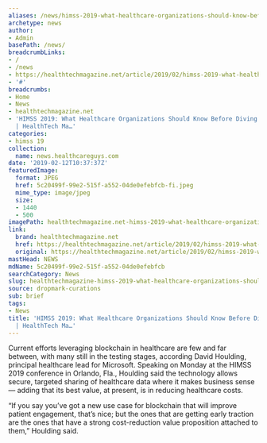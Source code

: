 ```yaml
---
aliases: /news/himss-2019-what-healthcare-organizations-should-know-before-diving-into-blockchain-healthtech-ma
archetype: news
author:
- Admin
basePath: /news/
breadcrumbLinks:
- /
- /news
- https://healthtechmagazine.net/article/2019/02/himss-2019-what-healthcare-organizations-should-know-diving-blockchain
- '#'
breadcrumbs:
- Home
- News
- healthtechmagazine.net
- 'HIMSS 2019: What Healthcare Organizations Should Know Before Diving into Blockchain
  | HealthTech Ma…'
categories:
- himss 19
collection:
  name: news.healthcareguys.com
date: '2019-02-12T10:37:37Z'
featuredImage:
  format: JPEG
  href: 5c20499f-99e2-515f-a552-04de0efebfcb-fi.jpeg
  mime_type: image/jpeg
  size:
  - 1440
  - 500
imagePath: healthtechmagazine.net-himss-2019-what-healthcare-organizations-should-know-before-diving-into-blockchain-healthtech-ma
link:
  brand: healthtechmagazine.net
  href: https://healthtechmagazine.net/article/2019/02/himss-2019-what-healthcare-organizations-should-know-diving-blockchain
  original: https://healthtechmagazine.net/article/2019/02/himss-2019-what-healthcare-organizations-should-know-diving-blockchain
mastHead: NEWS
mdName: 5c20499f-99e2-515f-a552-04de0efebfcb
searchCategory: News
slug: healthtechmagazine-himss-2019-what-healthcare-organizations-should-know-before-diving-into-blockchain-healthtech-ma
source: dropmark-curations
sub: brief
tags:
- News
title: 'HIMSS 2019: What Healthcare Organizations Should Know Before Diving into Blockchain
  | HealthTech Ma…'
---
```


Current efforts leveraging blockchain in healthcare are few and far between, with many still in the testing stages, according David Houlding, principal healthcare lead for Microsoft. Speaking on Monday at the HIMSS 2019 conference in Orlando, Fla., Houlding said the technology allows secure, targeted sharing of healthcare data where it makes business sense — adding that its best value, at present, is in reducing healthcare costs.

“If you say you’ve got a new use case for blockchain that will improve patient engagement, that’s nice; but the ones that are getting early traction are the ones that have a strong cost-reduction value proposition attached to them,” Houlding said.